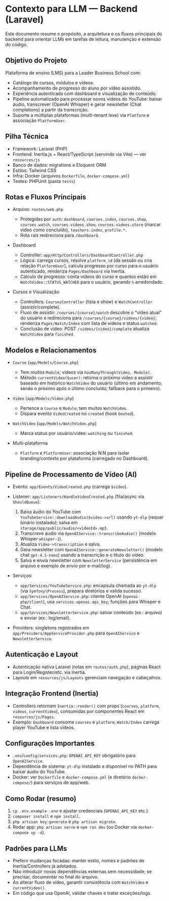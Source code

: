 # Contexto para LLM — Backend (Laravel)

Este documento resume o propósito, a arquitetura e os fluxos principais do backend para orientar LLMs em tarefas de leitura, manutenção e extensão do código.

## Objetivo do Projeto

Plataforma de ensino (LMS) para a Leader Business School com:
- Catálogo de cursos, módulos e vídeos.
- Acompanhamento de progresso do aluno por vídeo assistido.
- Experiência autenticada com dashboard e visualização de conteúdo.
- Pipeline automatizado para processar novos vídeos do YouTube: baixar áudio, transcrever (OpenAI Whisper) e gerar newsletter (Chat completions) a partir da transcrição.
- Suporte a múltiplas plataformas (multi-tenant leve) via `Platform` e associação `PlatformUser`.

## Pilha Técnica

- Framework: Laravel (PHP)
- Frontend: Inertia.js + React/TypeScript (servindo via Vite) — ver `resources/js`
- Banco de dados: migrations e Eloquent ORM
- Estilos: Tailwind CSS
- Infra: Docker (arquivos `Dockerfile`, `docker-compose.yml`)
- Testes: PHPUnit (pasta `tests`)

## Rotas e Fluxos Principais

- Arquivo: `routes/web.php`
  - Protegidas por `auth`: `dashboard`, `courses.index`, `courses.show`, `courses.watch`, `courses.videos.show`, `courses.videos.store` (marcar vídeo como concluído), `teachers.index`, `profile.*`.
  - Rota raiz redireciona para `/dashboard`.

- Dashboard
  - Controller: `app/Http/Controllers/DashboardController.php`
  - Lógica: carrega cursos, resolve `platform_id` (da sessão ou cria relação `PlatformUser`), calcula progresso por curso para o usuário autenticado, renderiza `Pages/Dashboard` via Inertia.
  - Cálculo de progresso: conta vídeos do curso e quantos estão em `WatchVideo::STATUS_WATCHED` para o usuário, gerando `%` arredondado.

- Cursos e Visualização
  - Controllers: `CoursesController` (lista e show) e `WatchController` (assistir/complete).
  - Fluxo de assistir: `/courses/{course}/watch` descobre o “vídeo atual” do usuário e redireciona para `/courses/{course}/videos/{video}`; renderiza `Pages/Watch/Index` com lista de vídeos e status `watched`.
  - Conclusão de vídeo: POST `/videos/{video}/complete` atualiza `WatchVideo` para `finished`.

## Modelos e Relacionamentos

- `Course` (`app/Models/Course.php`)
  - Tem muitos `Module`; vídeos via `hasManyThrough(Video, Module)`.
  - Método `currentVideo($user)`: retorna o próximo vídeo a assistir baseado em histórico `WatchVideo` do usuário (último em andamento; senão o próximo após o último concluído; fallback para o primeiro).

- `Video` (`app/Models/Video.php`)
  - Pertence a `Course` e `Module`; tem muitos `WatchVideo`.
  - Dispara evento `VideoCreated` no `created` (hook `booted`).

- `WatchVideo` (`app/Models/WatchVideo.php`)
  - Marca status por usuário/vídeo: `watching` ou `finished`.

- Multi-plataforma
  - `Platform` e `PlatformUser`: associação N:N para isolar branding/contexto por plataforma (carregado no Dashboard).

## Pipeline de Processamento de Vídeo (AI)

- Evento: `app/Events/VideoCreated.php` (carrega `$video`).
- Listener: `app/Listeners/HandleVideoCreated.php` (fila/async via `ShouldQueue`):
  1) Baixa áudio do YouTube com `YouTubeService::downloadAudio($video->url)` usando `yt-dlp` (requer binário instalado); salva em `storage/app/public/audio/<videoId>.mp3`.
  2) Transcreve áudio via `OpenAIService::transcribeAudio()` (modelo Whisper `whisper-1`).
  3) Atualiza `Video->transcription` e salva.
  4) Gera newsletter com `OpenAIService::generateNewsletter()` (modelo chat `gpt-4.1-nano`) usando a transcrição e o título do vídeo.
  5) Salva e envia newsletter com `NewsletterService` (persistência em arquivo e exemplo de envio por e-mail/log).

- Serviços:
  - `app/Services/YouTubeService.php`: encapsula chamada ao `yt-dlp` (via `Symfony\Process`), prepara diretórios e valida sucesso.
  - `app/Services/OpenAIService.php`: cliente OpenAI (`openai-php/client`), usa `services.openai.api_key`; funções para Whisper e Chat.
  - `app/Services/NewsletterService.php`: salvar conteúdo (ex.: arquivo) e enviar (ex.: log/email). 

- Providers: singletons registrados em `app/Providers/AppServiceProvider.php` para `OpenAIService` e `NewsletterService`.

## Autenticação e Layout

- Autenticação nativa Laravel (rotas em `routes/auth.php`), páginas React para Login/Register/etc. via Inertia.
- Layouts em `resources/js/Layouts` gerenciam navegação e cabeçalhos.

## Integração Frontend (Inertia)

- Controllers retornam `Inertia::render()` com props (`courses`, `platform`, `videos`, `currentVideo`), consumidas por componentes React em `resources/js/Pages`.
- Exemplo: `Dashboard` consome `courses` e `platform`; `Watch/Index` carrega player YouTube e lista vídeos.

## Configurações Importantes

- `.env`/`config/services.php`: `OPENAI_API_KEY` obrigatório para `OpenAIService`.
- Dependência de sistema: `yt-dlp` instalado e disponível no PATH para baixar áudio do YouTube.
- Docker: ver `Dockerfile` e `docker-compose.yml` (e diretório `docker-compose/`) para serviços de app/web.

## Como Rodar (resumo)

1) `cp .env.example .env` e ajustar credenciais (`OPENAI_API_KEY` etc.).
2) `composer install` e `npm install`.
3) `php artisan key:generate` e `php artisan migrate`.
4) Rodar app: `php artisan serve` e `npm run dev` (ou Docker via `docker-compose up -d`).

## Padrões para LLMs

- Preferir mudanças focadas: manter estilo, nomes e padrões de Inertia/Controllers já adotados.
- Não introduzir novas dependências externas sem necessidade; se precisar, documentar no final do arquivo.
- Ao alterar fluxo de vídeo, garantir consistência com `WatchVideo` e `currentVideo()`.
- Em código que usa OpenAI, validar chaves e tratar exceções/logs.

